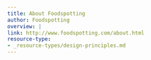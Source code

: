 ```yaml
---
title: About Foodspotting
author: Foodspotting
overview: |
link: http://www.foodspotting.com/about.html
resource-type:
- _resource-types/design-principles.md    
---
```


